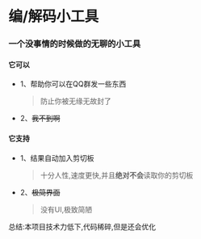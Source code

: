 # 编/解码小工具

### 一个没事情的时候做的无聊的小工具

#### 它可以

- 1、帮助你可以在QQ群发一些东西
    > 防止你被无缘无故封了
- 2、~~我不到啊~~

#### 它支持

- 1、结果自动加入剪切板
    > 十分人性,速度更快,并且**绝对不会**读取你的剪切板
- 2、~~极简界面~~
    > 没有UI,极致简陋

总结:本项目技术力低下,代码稀碎,但是还会优化
